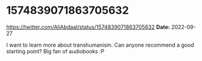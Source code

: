 # 1574839071863705632
https://twitter.com/AliAbdaal/status/1574839071863705632
**Date:** 2022-09-27

I want to learn more about transhumanism. Can anyone recommend a good starting point? Big fan of audiobooks :P
